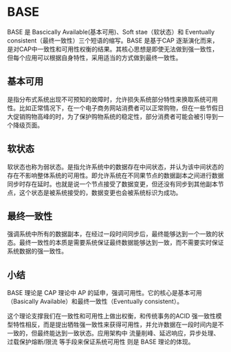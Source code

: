 # BASE

BASE 是 Bascically Available(基本可用)、Soft stae（软状态）和 Eventually consistent（最终一致性）三个短语的缩写。BASE 是基于CAP 逐渐演化而来，是对CAP中一致性和可用性权衡的结果。其核心思想是即使无法做到强一致性，但每个应用可以根据自身特性，采用适当的方式做到最终一致性。

## 基本可用

是指分布式系统出现不可预知的故障时，允许损失系统部分特性来换取系统可用性。比如正常情况下，在一个电子商务网站消费者可以正常购物，但在一些节假日大促销购物高峰的时，为了保护购物系统的稳定性，部分消费者可能会被引导到一个降级页面。

## 软状态

软状态也称为弱状态。是指允许系统中的数据存在中间状态，并认为该中间状态的存在不影响整体系统的可用性。即允许系统在不同果节点的数据副本之间进行数据同步时存在延时。也就是说一个节点接受了数据变更，但还没有同步到其他副本节点，这个状态是被系统接受的，数据变更也会被系统标识为成功。

## 最终一致性

强调系统中所有的数据副本，在经过一段时间同步后，最终能够达到一个一致的状态。最终一致性的本质是需要系统保证最终数据能够达到一致，而不需要实时保证系统数据的强一致性。


## 小结

BASE 理论是 CAP 理论中 AP 的延申，强调可用性。它的核心是基本可用（Basically Available）和最终一致性（Eventually consistent）。

这个理论支撑我们在一致性和可用性上做出权衡，和传统事务的ACID 强一致性模型特性相反，而是提出牺牲强一致性来获得可用性，并允许数据在一段时间内是不一致的，但最终能达到一致状态。应用架构中 流量削峰、延迟响应，异步处理、过载保护熔断/限流 等手段来保证系统可用性 则是 BASE 理论的体现。
